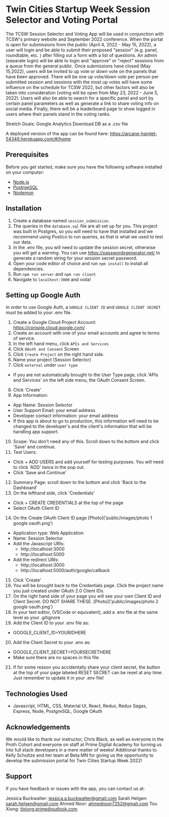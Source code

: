 
# Twin Cities Startup Week Session Selector and Voting Portal
The TCSW Session Selector and Voting App will be used in conjunction with TCSW's primary website and September 2022 conference. When the portal is open for submissions from the public (April 4, 2022 - May 15, 2022), a user will login and be able to submit their proposed "session" (e.g. panel, roundtable, etc. ) after filling out a form with a list of questions. An admin (separate login) will be able to login and "approve" or "reject" sessions from a queue from the general public. Once submissions have closed (May 15,2022), users will be invited to up vote or down vote on the panels that have been approved. There will be one up vote/down vote per person per submitted session and sessions with the most up votes will have some influence on the schedule for TCSW 2022, but other factors will also be taken into consideration (voting will be open from May 23, 2022 - June 5, 2022). Users will also be able to search for a specific panel and sort by certain panel parameters as well as generate a link to share voting info on social media. Finally, there will be a leaderboard page to show logged in users where their panels stand in the voting ranks.

Stretch Goals:
Google Analytics
Download DB as a .csv file


A deployed version of the app can be found here: https://arcane-hamlet-54349.herokuapp.com/#/home


## Prerequisites

Before you get started, make sure you have the following software installed on your computer:

* [Node.js](https://nodejs.org/en/)
* [PostrgeSQL](https://www.postgresql.org/)
* [Nodemon](https://nodemon.io/)

## Installation

1. Create a database named `session_submission`.
2. The queries in the `database.sql` file are all set up for you. This project was built in Postgres, so you will need to have that installed and we recommend using Postico to run queries, as that is what we used to test our data.
3. In the .env file, you will need to update the session secret, otherwise you will get a warning. You can use https://passwordsgenerator.net/ to generate a random string for your session secret password.
3. Open your code editor of choice and run `npm install` to install all dependencies.
4. Run `npm run server` and `npm run client` 
5. Navigate to `localhost:3000` and voila!

## Setting up Google Auth

In order to use Google Auth, a `GOOGLE CLIENT ID` and `GOOGLE CLIENT SECRET` must be added to your .env file.

1. Create a Google Cloud Project Account: https://console.cloud.google.com/
2. Create an account with one of your email accounts and agree to terms of service.
3. In the left hand menu, click `APIs and Services`
4. Click `OAuth and Consent` Screen
5. Click `Create Project` on the right hand side.
6. Name your project (Session Selector)
7. Click `external` under `user type`
  * If you are not automatically brought to the User Type page, click 'APIs and Services' on the left side menu, the OAuth Consent Screen.
8. Click 'Create'
9. App Information:
  * App Name: Session Selector
  * User Support Email: your email address
  * Developer contact information: your email address
  * If this app is about to go to production, this information will need to be changed to the developer's and the client's information that will be handling app support.
10. Scope: You don't need any of this. Scroll down to the bottom and click 'Save' and continue.
11. Test Users:
  * Click + ADD USERS and add yourself for testing purposes. You will need to click 'ADD' twice in the pop out.
  * Click 'Save and Continue'
12. Summary Page: scroll down to the bottom and click 'Back to the Dashboard'
13. On the lefthand side, click 'Credentials'
  * Click + CREATE CREDENTIALS at the top of the page
  * Select OAuth Client ID
14. On the Create OAuth Client ID page [Photo]('public/images/photo 1 google oauth.png')
  * Application type: Web Application
  * Name: Session Selector
  * Add the Javascript URIs:
    * http://localhost:3000
    * http://localhost:5000
  * Add the redirect URIs:
    * http://localhost:3000
    * http://localhost:5000/auth/google/callback
15.  Click 'Create'
16. You will be brought back to the Credentials page. Click the project name you just created under OAuth 2.0 Client IDs.
17.  On the right hand side of your page you will see your own Client ID and Client Secret. DO NOT SHARE THESE. [Photo]('public/images/photo 2 google oauth.png')
18. In your text editor, (VSCode or equivalent), add a .env file at the same level as your .gitignore
19. Add the Client ID to your .env file as:
  * GOOGLE_CLIENT_ID=YOURIDHERE
20. Add the Client Secret to your .env as:
  * GOOGLE_CLIENT_SECRET=YOURSECRETHERE
  * Make sure there are no spaces in this file.
21. If for some reason you accidentally share your client secret, the button at the top of your page labeled RESET SECRET can be reset at any time. Just remember to update it in your .env file!


## Technologies Used
- Javascript, HTML, CSS, Material UI, React, Redux, Redux Sagas, Express, Node, PostgreSQL, Google OAuth

## Acknowledgements
We would like to thank our instructor, Chris Black, as well as everyone in the Proth Cohort and everyone on staff at Prime Digital Academy for turning us into full stack developers in a mere matter of weeks! Additional thanks to Kelly Schultze and her team at Beta.MN for giving us the opportunity to develop the submission portal for Twin Cities Startup Week 2022!

## Support
If you have feedback or issues with the app, you can contact us at:

Jessica Buckwalter: jessica.a.buckwalter@gmail.com
Sarah Helgen: sarah.helgen@gmail.com
Ahmed Noor: ahmednoor7252@gmail.com
Tou Xiong: tlxiong.prime@outlook.com










